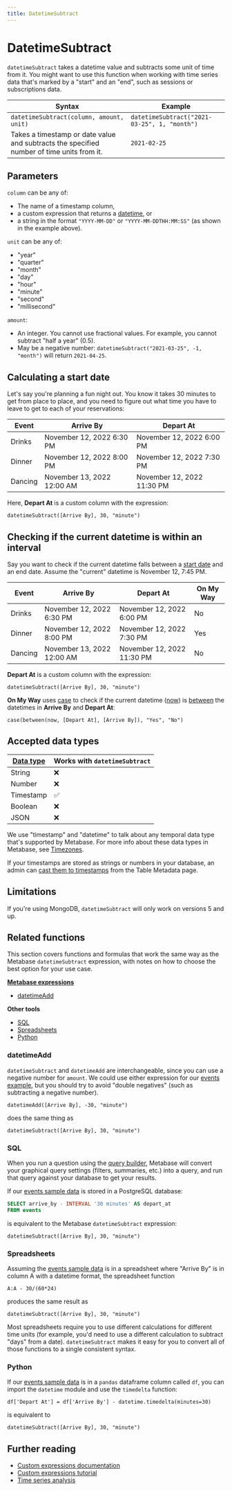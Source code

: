 ```yaml
---
title: DatetimeSubtract
---
```


# DatetimeSubtract

`datetimeSubtract` takes a datetime value and subtracts some unit of time from it. You might want to use this function when working with time series data that's marked by a "start" and an "end", such as sessions or subscriptions data.

| Syntax                                                                                    | Example                                      |
| ----------------------------------------------------------------------------------------- | -------------------------------------------- |
| `datetimeSubtract(column, amount, unit)`                                                  | `datetimeSubtract("2021-03-25", 1, "month")` |
| Takes a timestamp or date value and subtracts the specified number of time units from it. | `2021-02-25`                                 |

## Parameters

`column` can be any of:

- The name of a timestamp column,
- a custom expression that returns a [datetime](#accepted-data-types), or
- a string in the format `"YYYY-MM-DD"` or `"YYYY-MM-DDTHH:MM:SS"` (as shown in the example above).

`unit` can be any of:

- "year"
- "quarter"
- "month"
- "day"
- "hour"
- "minute"
- "second"
- "millisecond"

`amount`:

- An integer. You cannot use fractional values. For example, you cannot subtract "half a year" (0.5).
- May be a negative number: `datetimeSubtract("2021-03-25", -1, "month")` will return `2021-04-25`.

## Calculating a start date

Let's say you're planning a fun night out. You know it takes 30 minutes to get from place to place, and you need to figure out what time you have to leave to get to each of your reservations:

| Event   | Arrive By                  | Depart At                  |
| ------- | -------------------------- | -------------------------- |
| Drinks  | November 12, 2022 6:30 PM  | November 12, 2022 6:00 PM  |
| Dinner  | November 12, 2022 8:00 PM  | November 12, 2022 7:30 PM  |
| Dancing | November 13, 2022 12:00 AM | November 12, 2022 11:30 PM |

Here, **Depart At** is a custom column with the expression:

```
datetimeSubtract([Arrive By], 30, "minute")
```

## Checking if the current datetime is within an interval

Say you want to check if the current datetime falls between a [start date](#calculating-a-start-date) and an end date. Assume the "current" datetime is November 12, 7:45 PM.

| Event   | Arrive By                  | Depart At                  | On My Way |
| ------- | -------------------------- | -------------------------- | --------- |
| Drinks  | November 12, 2022 6:30 PM  | November 12, 2022 6:00 PM  | No        |
| Dinner  | November 12, 2022 8:00 PM  | November 12, 2022 7:30 PM  | Yes       |
| Dancing | November 13, 2022 12:00 AM | November 12, 2022 11:30 PM | No        |

**Depart At** is a custom column with the expression:

```
datetimeSubtract([Arrive By], 30, "minute")
```

**On My Way** uses [case](../expressions/case.md) to check if the current datetime ([now](../expressions/now.md)) is [between](../expressions-list.md#between) the datetimes in **Arrive By** and **Depart At**:

```
case(between(now, [Depart At], [Arrive By]), "Yes", "No")
```

## Accepted data types

| [Data type](https://www.metabase.com/learn/grow-your-data-skills/data-fundamentals/data-types-overview#examples-of-data-types) | Works with `datetimeSubtract` |
| ------------------------------------------------------------------------------------------------------------------------------ | ----------------------------- |
| String                                                                                                                         | ❌                            |
| Number                                                                                                                         | ❌                            |
| Timestamp                                                                                                                      | ✅                            |
| Boolean                                                                                                                        | ❌                            |
| JSON                                                                                                                           | ❌                            |

We use "timestamp" and "datetime" to talk about any temporal data type that's supported by Metabase. For more info about these data types in Metabase, see [Timezones](../../../configuring-metabase/timezones.md#data-types).

If your timestamps are stored as strings or numbers in your database, an admin can [cast them to timestamps](../../../data-modeling/metadata-editing.md#cast-to-a-specific-data-type) from the Table Metadata page.

## Limitations

If you're using MongoDB, `datetimeSubtract` will only work on versions 5 and up.

## Related functions

This section covers functions and formulas that work the same way as the Metabase `datetimeSubtract` expression, with notes on how to choose the best option for your use case.

**[Metabase expressions](../expressions-list.md)**

- [datetimeAdd](#datetimeadd)

**Other tools**

- [SQL](#sql)
- [Spreadsheets](#spreadsheets)
- [Python](#python)

### datetimeAdd

`datetimeSubtract` and `datetimeAdd` are interchangeable, since you can use a negative number for `amount`. We could use either expression for our [events example](#calculating-a-start-date), but you should try to avoid "double negatives" (such as subtracting a negative number).

```
datetimeAdd([Arrive By], -30, "minute")
```

does the same thing as

```
datetimeSubtract([Arrive By], 30, "minute")
```

### SQL

When you run a question using the [query builder](https://www.metabase.com/glossary/query-builder), Metabase will convert your graphical query settings (filters, summaries, etc.) into a query, and run that query against your database to get your results.

If our [events sample data](#calculating-a-start-date) is stored in a PostgreSQL database:

```sql
SELECT arrive_by - INTERVAL '30 minutes' AS depart_at
FROM events
```

is equivalent to the Metabase `datetimeSubtract` expression:

```
datetimeSubtract([Arrive By], 30, "minute")
```

### Spreadsheets

Assuming the [events sample data](#calculating-a-start-date) is in a spreadsheet where "Arrive By" is in column A with a datetime format, the spreadsheet function

```
A:A - 30/(60*24)
```

produces the same result as

```
datetimeSubtract([Arrive By], 30, "minute")
```

Most spreadsheets require you to use different calculations for different time units (for example, you'd need to use a different calculation to subtract "days" from a date). `datetimeSubtract` makes it easy for you to convert all of those functions to a single consistent syntax.

### Python

If our [events sample data](#calculating-a-start-date) is in a `pandas` dataframe column called `df`, you can import the `datetime` module and use the `timedelta` function:

```
df['Depart At'] = df['Arrive By'] - datetime.timedelta(minutes=30)
```

is equivalent to

```
datetimeSubtract([Arrive By], 30, "minute")
```

## Further reading

- [Custom expressions documentation](../expressions.md)
- [Custom expressions tutorial](https://www.metabase.com/learn/metabase-basics/querying-and-dashboards/questions/custom-expressions)
- [Time series analysis](https://www.metabase.com/learn/metabase-basics/querying-and-dashboards/time-series/start)
